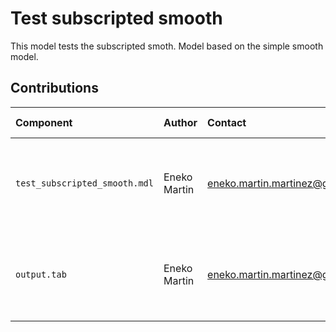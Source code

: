 Test subscripted smooth
=======================

This model tests the subscripted smoth. Model based on the simple smooth model.


Contributions
-------------

| Component                     | Author       | Contact                         | Date     | Software Version                                     |
|:----------------------------- |:------------ |:------------------------------- |:-------- |:---------------------------------------------------- |
| `test_subscripted_smooth.mdl` | Eneko Martin | eneko.martin.martinez@gmail.com | 12/02/20 | Vensim DSS for Windows 7.3.4 single precision (x32)  |
| `output.tab `                 | Eneko Martin | eneko.martin.martinez@gmail.com | 12/02/20 | Vensim DSS for Windows 7.3.4 single precision (x32)  |
